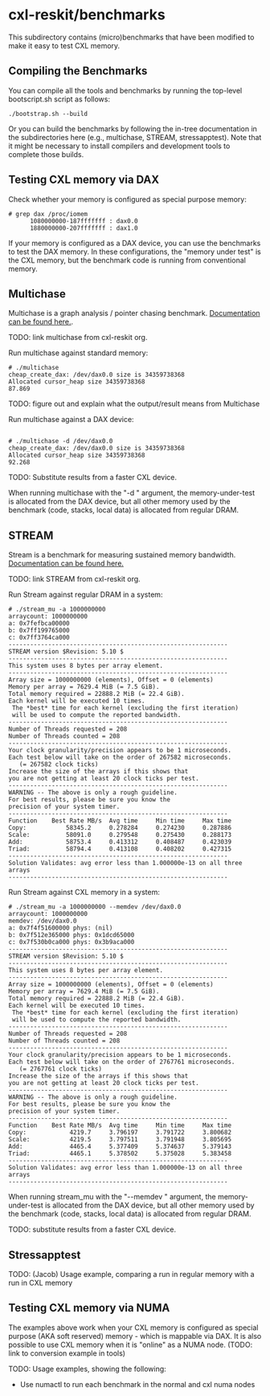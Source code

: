 # cxl-reskit/benchmarks

This subdirectory contains (micro)benchmarks that have been modified to make it easy to test
CXL memory.

## Compiling the Benchmarks

You can compile all the tools and benchmarks by running the top-level bootscript.sh script as follows:

```shell
./bootstrap.sh --build
```

Or you can build the benchmarks by following the in-tree documentation in the subdirectories here 
(e.g., multichase, STREAM, stressapptest). Note that it might be necessary to install compilers and 
development tools to complete those builds.

## Testing CXL memory via DAX

Check whether your memory is configured as special purpose memory:

```shell
# grep dax /proc/iomem
      1080000000-187fffffff : dax0.0
      1880000000-207fffffff : dax1.0
```

If your memory is configured as a DAX device, you can use the benchmarks to test the DAX memory.
In these configurations, the "memory under test" is the CXL memory, but the benchmark code is running
from conventional memory.

## Multichase

Multichase is a graph analysis / pointer chasing benchmark. [Documentation can be found here.](https://github.com/jagalactic/multichase).

TODO: link multichase from cxl-reskit org.

Run multichase against standard memory:

```shell
# ./multichase 
cheap_create_dax: /dev/dax0.0 size is 34359738368
Allocated cursor_heap size 34359738368
87.869
```

TODO: figure out and explain what the output/result means from Multichase

Run multichase against a DAX device:

```shell

# ./multichase -d /dev/dax0.0
cheap_create_dax: /dev/dax0.0 size is 34359738368
Allocated cursor_heap size 34359738368
92.268
```

TODO: Substitute results from a faster CXL device.

When running multichase with the "-d <daxdev>" argument, the memory-under-test is allocated from the DAX device, but all other memory used by the benchmark (code, stacks, local data) is allocated from regular DRAM. 

## STREAM

Stream is a benchmark for measuring sustained memory bandwidth. [Documentation can be found here.](https://github.com/jagalactic/STREAM)

TODO: link STREAM from cxl-reskit org.

Run Stream against regular DRAM in a system:

```shell
# ./stream_mu -a 1000000000
arraycount: 1000000000
a: 0x7fefbca00000
b: 0x7ff199765000
c: 0x7ff3764ca000
-------------------------------------------------------------
STREAM version $Revision: 5.10 $
-------------------------------------------------------------
This system uses 8 bytes per array element.
-------------------------------------------------------------
Array size = 1000000000 (elements), Offset = 0 (elements)
Memory per array = 7629.4 MiB (= 7.5 GiB).
Total memory required = 22888.2 MiB (= 22.4 GiB).
Each kernel will be executed 10 times.
 The *best* time for each kernel (excluding the first iteration)
 will be used to compute the reported bandwidth.
-------------------------------------------------------------
Number of Threads requested = 208
Number of Threads counted = 208
-------------------------------------------------------------
Your clock granularity/precision appears to be 1 microseconds.
Each test below will take on the order of 267582 microseconds.
   (= 267582 clock ticks)
Increase the size of the arrays if this shows that
you are not getting at least 20 clock ticks per test.
-------------------------------------------------------------
WARNING -- The above is only a rough guideline.
For best results, please be sure you know the
precision of your system timer.
-------------------------------------------------------------
Function    Best Rate MB/s  Avg time     Min time     Max time
Copy:           58345.2     0.278284     0.274230     0.287886
Scale:          58091.0     0.279548     0.275430     0.288173
Add:            58753.4     0.413312     0.408487     0.423039
Triad:          58794.4     0.413108     0.408202     0.427315
-------------------------------------------------------------
Solution Validates: avg error less than 1.000000e-13 on all three arrays
-------------------------------------------------------------
```

Run Stream against CXL memory in a system:

```
# ./stream_mu -a 1000000000 --memdev /dev/dax0.0
arraycount: 1000000000
memdev: /dev/dax0.0
a: 0x7f4f51600000 phys: (nil)
b: 0x7f512e365000 phys: 0x1dcd65000
c: 0x7f530b0ca000 phys: 0x3b9aca000
-------------------------------------------------------------
STREAM version $Revision: 5.10 $
-------------------------------------------------------------
This system uses 8 bytes per array element.
-------------------------------------------------------------
Array size = 1000000000 (elements), Offset = 0 (elements)
Memory per array = 7629.4 MiB (= 7.5 GiB).
Total memory required = 22888.2 MiB (= 22.4 GiB).
Each kernel will be executed 10 times.
 The *best* time for each kernel (excluding the first iteration)
 will be used to compute the reported bandwidth.
-------------------------------------------------------------
Number of Threads requested = 208
Number of Threads counted = 208
-------------------------------------------------------------
Your clock granularity/precision appears to be 1 microseconds.
Each test below will take on the order of 2767761 microseconds.
   (= 2767761 clock ticks)
Increase the size of the arrays if this shows that
you are not getting at least 20 clock ticks per test.
-------------------------------------------------------------
WARNING -- The above is only a rough guideline.
For best results, please be sure you know the
precision of your system timer.
-------------------------------------------------------------
Function    Best Rate MB/s  Avg time     Min time     Max time
Copy:            4219.7     3.796197     3.791722     3.800682
Scale:           4219.5     3.797511     3.791948     3.805695
Add:             4465.4     5.377409     5.374637     5.379143
Triad:           4465.1     5.378502     5.375028     5.383458
-------------------------------------------------------------
Solution Validates: avg error less than 1.000000e-13 on all three arrays
-------------------------------------------------------------
```

When running stream_mu with the "--memdev <daxdev>" argument, the memory-under-test is allocated from the DAX device, but all other memory used by the benchmark (code, stacks, local data) is allocated from regular DRAM. 
      
TODO: substitute results from a faster CXL device.

## Stressapptest

TODO: (Jacob) Usage example, comparing a run in regular memory with a run in CXL memory

## Testing CXL memory via NUMA
      
The examples above work when your CXL memory is configured as special purpose (AKA soft reserved) memory - which is mappable via DAX. It is also possible to use CXL memory when it is "online" as a NUMA node. (TODO: link to conversion example in tools)


TODO: Usage examples, showing the following:
* Use numactl to run each benchmark in the normal and cxl numa nodes


